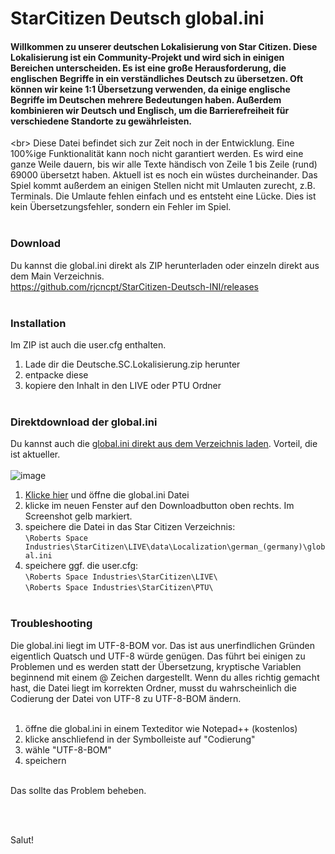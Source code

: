 # StarCitizen Deutsch global.ini
#### Willkommen zu unserer deutschen Lokalisierung von Star Citizen. Diese Lokalisierung ist ein Community-Projekt und wird sich in einigen Bereichen unterscheiden. Es ist eine große Herausforderung, die englischen Begriffe in ein verständliches Deutsch zu übersetzen. Oft können wir keine 1:1 Übersetzung verwenden, da einige englische Begriffe im Deutschen mehrere Bedeutungen haben. Außerdem kombinieren wir Deutsch und Englisch, um die Barrierefreiheit für verschiedene Standorte zu gewährleisten.
<br\>
Diese Datei befindet sich zur Zeit noch in der Entwicklung. Eine 100%ige Funktionalität kann noch nicht garantiert werden. Es wird eine ganze Weile dauern, bis wir alle Texte händisch von Zeile 1 bis Zeile (rund) 69000 übersetzt haben. Aktuell ist es noch ein wüstes durcheinander. Das Spiel kommt außerdem an einigen Stellen nicht mit Umlauten zurecht, z.B. Terminals. Die Umlaute fehlen einfach und es entsteht eine Lücke. Dies ist kein Übersetzungsfehler, sondern ein Fehler im Spiel.
<br/><br/>

### Download
Du kannst die global.ini direkt als ZIP herunterladen oder einzeln direkt aus dem Main Verzeichnis.<br/>
https://github.com/rjcncpt/StarCitizen-Deutsch-INI/releases
<br/><br/>

### Installation
Im ZIP ist auch die user.cfg enthalten.

1. Lade dir die Deutsche.SC.Lokalisierung.zip herunter
2. entpacke diese
3. kopiere den Inhalt in den LIVE oder PTU Ordner
<br/><br/>

### Direktdownload der global.ini
Du kannst auch die [global.ini direkt aus dem Verzeichnis laden](https://github.com/rjcncpt/StarCitizen-Deutsch-INI/blob/main/global.ini). Vorteil, die ist aktueller.<br/><br/>
![image](https://i.imgur.com/jTabj3V.png)
1. [Klicke hier](https://github.com/rjcncpt/StarCitizen-Deutsch-INI/blob/main/global.ini) und öffne die global.ini Datei
2. klicke im neuen Fenster auf den Downloadbutton oben rechts. Im Screenshot gelb markiert.
3. speichere die Datei in das Star Citizen Verzeichnis:<br/>
`\Roberts Space Industries\StarCitizen\LIVE\data\Localization\german_(germany)\global.ini`
4. speichere ggf. die user.cfg:<br/>
`\Roberts Space Industries\StarCitizen\LIVE\`<br/>
`\Roberts Space Industries\StarCitizen\PTU\`
<br/><br/>

### Troubleshooting
Die global.ini liegt im UTF-8-BOM vor. Das ist aus unerfindlichen Gründen eigentlich Quatsch und UTF-8 würde genügen. Das führt bei einigen zu Problemen und es werden statt der Übersetzung, kryptische Variablen beginnend mit einem @ Zeichen dargestellt. Wenn du alles richtig gemacht hast, die Datei liegt im korrekten Ordner, musst du wahrscheinlich die Codierung der Datei von UTF-8 zu UTF-8-BOM ändern.
<br/><br/>
1. öffne die global.ini in einem Texteditor wie Notepad++ (kostenlos)
2. klicke anschliefend in der Symbolleiste auf "Codierung"
3. wähle "UTF-8-BOM"
4. speichern
<br/><br/>

Das sollte das Problem beheben.

<br/><br/>

Salut!

